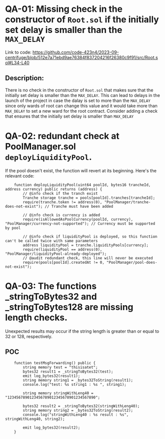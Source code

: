 # QA-01: Missing check in the constructor of `Root.sol` if the initially set delay is smaller than the `MAX_DELAY`

Link to code:
https://github.com/code-423n4/2023-09-centrifuge/blob/512e7a71ebd9ae76384f837204216f26380c9f91/src/Root.sol#L34-L40

## Description:
There is no check in the constructor of `Root.sol` that makes sure that the initially set delay is smaller than the `MAX_DELAY`. This can lead to delays in the launch of the project in case the dalay is set to more than the `MAX_DELAY` since only wards of root can change this value and it would take more than `MAX_DELAY` to set a new ward for the root contract. Consider adding a check that ensures that the initially set delay is smaller than `MAX_DELAY` 
# QA-02:  redundant check at PoolManager.sol `deployLiquidityPool`.
If the pool doesn't exist, the function will revert at its beginning. Here's the relevant code:
```
    function deployLiquidityPool(uint64 poolId, bytes16 trancheId, address currency) public returns (address) {
        // @info check if the tranch exist
        Tranche storage tranche = pools[poolId].tranches[trancheId];
        require(tranche.token != address(0), "PoolManager/tranche-does-not-exist"); // Tranche must have been added

        // @info check is currency is added
        require(isAllowedAsPoolCurrency(poolId, currency), "PoolManager/currency-not-supported"); // Currency must be supported by pool

        // @info check if liquidityPool is deployed, so this function can't be called twice with same parameters
        address liquidityPool = tranche.liquidityPools[currency];
        require(liquidityPool == address(0), "PoolManager/liquidityPool-already-deployed");
        // @audit redundant check, this line will never be executed
        require(pools[poolId].createdAt != 0, "PoolManager/pool-does-not-exist");
```

# QA-03:  The functions _stringToBytes32 and _stringToBytes128 are missing length checks. 
Unexpected results may occur if the string length is greater than or equal to 32 or 128, respectively.

## POC
```Solidity
    function testMsgForwarding() public {
        string memory test = "thisisatet";
        bytes32 result1 = _stringToBytes32(test);
        emit log_bytes32(result1);
        string memory string1 = _bytes32ToString(result1);
        console.log("test: %s string1 : %s ", string1);

        string memory stringWithLeng40 = "1234567890123456789012345678901234567890";

        bytes32 result2 = _stringToBytes32(stringWithLeng40);
        string memory string2 = _bytes32ToString(result2);
        console.log("stringWithLeng40 : %s result : %s", stringWithLeng40, string2);

        emit log_bytes32(result2);
    }
```